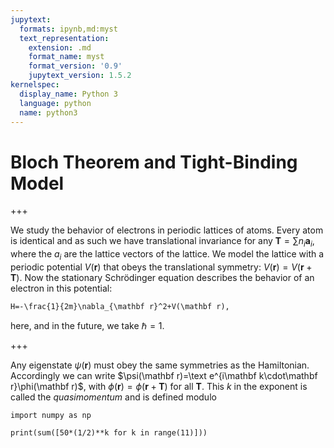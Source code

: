```yaml
---
jupytext:
  formats: ipynb,md:myst
  text_representation:
    extension: .md
    format_name: myst
    format_version: '0.9'
    jupytext_version: 1.5.2
kernelspec:
  display_name: Python 3
  language: python
  name: python3
---
```


# Bloch Theorem and Tight-Binding Model

+++

We study the behavior of electrons in periodic lattices of atoms. Every atom is identical and as such we have translational invariance for any $\mathbf T=\sum n_i\mathbf a_i$, where the $a_i$ are the lattice vectors of the lattice. We model the lattice with a periodic potential $V(\mathbf r)$ that obeys the translational symmetry: $V(\mathbf r)=V(\mathbf r+\mathbf T)$. Now the stationary Schrödinger equation describes the behavior of an electron in this potential:
```{math}
H=-\frac{1}{2m}\nabla_{\mathbf r}^2+V(\mathbf r),
```
here, and in the future, we take $\hbar =1$.

+++

Any eigenstate $\psi(\mathbf r)$ must obey the same symmetries as the Hamiltonian. Accordingly we can write $\psi(\mathbf r)=\text e^{i\mathbf k\cdot\mathbf r}\phi(\mathbf r)$, with $\phi(\mathbf r)=\phi(\mathbf r+\mathbf T)$ for all $\mathbf T$. This $k$ in the exponent is called the *quasimomentum* and is defined modulo

```{code-cell} ipython3
import numpy as np

print(sum([50*(1/2)**k for k in range(11)]))
```

```{code-cell} ipython3

```
